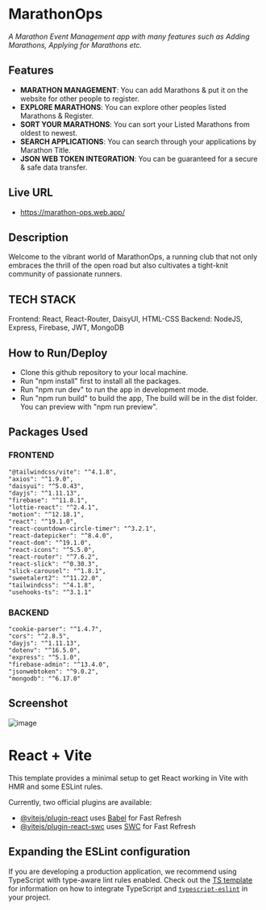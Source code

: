 
# MarathonOps
*A Marathon Event Management app with many features such as Adding Marathons, Applying for Marathons etc.*
## Features
- **MARATHON MANAGEMENT**: You can add Marathons & put it on the website for other people to register.
- **EXPLORE MARATHONS**: You can explore other peoples listed Marathons & Register.
- **SORT YOUR MARATHONS**: You can sort your Listed Marathons from oldest to newest.
- **SEARCH APPLICATIONS**: You can search through your applications by Marathon Title.
- **JSON WEB TOKEN INTEGRATION**: You can be guaranteed for a secure & safe data transfer.
## Live URL
- https://marathon-ops.web.app/
## Description
Welcome to the vibrant world of MarathonOps, a running club that not only embraces the thrill of the open road but also cultivates a tight-knit community of passionate runners.

## TECH STACK
Frontend: React, React-Router, DaisyUI, HTML-CSS
Backend: NodeJS, Express, Firebase, JWT, MongoDB

## How to Run/Deploy
- Clone this github repository to your local machine.
- Run "npm install" first to install all the packages.
- Run "npm run dev" to run the app in development mode.
- Run "npm run build" to build the app, The build will be in the dist folder. You can preview with "npm run preview".

## Packages Used

### FRONTEND
```
"@tailwindcss/vite": "^4.1.8",
"axios": "^1.9.0",
"daisyui": "^5.0.43",
"dayjs": "^1.11.13",
"firebase": "^11.8.1",
"lottie-react": "^2.4.1",
"motion": "^12.18.1",
"react": "^19.1.0",
"react-countdown-circle-timer": "^3.2.1",
"react-datepicker": "^8.4.0",
"react-dom": "^19.1.0",
"react-icons": "^5.5.0",
"react-router": "^7.6.2",
"react-slick": "^0.30.3",
"slick-carousel": "^1.8.1",
"sweetalert2": "^11.22.0",
"tailwindcss": "^4.1.8",
"usehooks-ts": "^3.1.1"
```

### BACKEND
```
"cookie-parser": "^1.4.7",
"cors": "^2.8.5",
"dayjs": "^1.11.13",
"dotenv": "^16.5.0",
"express": "^5.1.0",
"firebase-admin": "^13.4.0",
"jsonwebtoken": "^9.0.2",
"mongodb": "^6.17.0"
```

## Screenshot
![image](https://github.com/user-attachments/assets/7385d87b-7561-41c5-971f-9d4138fcb2a7)

# React + Vite

This template provides a minimal setup to get React working in Vite with HMR and some ESLint rules.

Currently, two official plugins are available:

- [@vitejs/plugin-react](https://github.com/vitejs/vite-plugin-react/blob/main/packages/plugin-react) uses [Babel](https://babeljs.io/) for Fast Refresh
- [@vitejs/plugin-react-swc](https://github.com/vitejs/vite-plugin-react/blob/main/packages/plugin-react-swc) uses [SWC](https://swc.rs/) for Fast Refresh

## Expanding the ESLint configuration

If you are developing a production application, we recommend using TypeScript with type-aware lint rules enabled. Check out the [TS template](https://github.com/vitejs/vite/tree/main/packages/create-vite/template-react-ts) for information on how to integrate TypeScript and [`typescript-eslint`](https://typescript-eslint.io) in your project.
